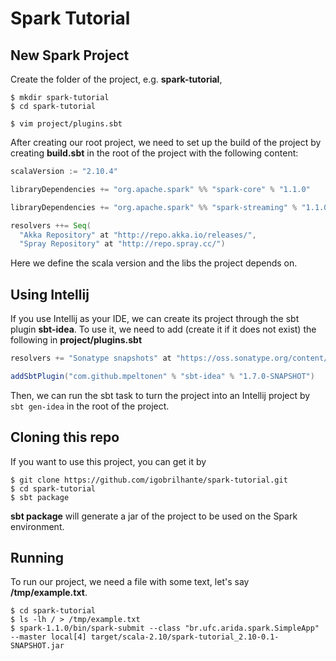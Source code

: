 Spark Tutorial
==============

## New Spark Project
Create the folder of the project, e.g. **spark-tutorial**,
``` console
$ mkdir spark-tutorial
$ cd spark-tutorial

$ vim project/plugins.sbt
```
After creating our root project, we need to set up the build of the project by creating **build.sbt** in the root of the project with the following content:
``` sbt
scalaVersion := "2.10.4"

libraryDependencies += "org.apache.spark" %% "spark-core" % "1.1.0"

libraryDependencies += "org.apache.spark" %% "spark-streaming" % "1.1.0"

resolvers ++= Seq(
  "Akka Repository" at "http://repo.akka.io/releases/",
  "Spray Repository" at "http://repo.spray.cc/")
```
Here we define the scala version and the libs the project depends on.


## Using Intellij
If you use Intellij as your IDE, we can create its project through the sbt plugin **sbt-idea**. To use it, we need to add (create it if it does not exist) the following in **project/plugins.sbt**
``` sbt
resolvers += "Sonatype snapshots" at "https://oss.sonatype.org/content/repositories/snapshots/"

addSbtPlugin("com.github.mpeltonen" % "sbt-idea" % "1.7.0-SNAPSHOT")
```
Then, we can run the sbt task to turn the project into an Intellij project by ``` sbt gen-idea ``` in the root of the project.

## Cloning this repo
If you want to use this project, you can get it by
``` console
$ git clone https://github.com/igobrilhante/spark-tutorial.git
$ cd spark-tutorial
$ sbt package
```
**sbt package** will generate a jar of the project to be used on the Spark environment. 

## Running
To run our project, we need a file with some text, let's say **/tmp/example.txt**.
``` console
$ cd spark-tutorial
$ ls -lh / > /tmp/example.txt
$ spark-1.1.0/bin/spark-submit --class "br.ufc.arida.spark.SimpleApp" --master local[4] target/scala-2.10/spark-tutorial_2.10-0.1-SNAPSHOT.jar
````
